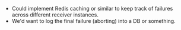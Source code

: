 * Could implement Redis caching or similar to keep track of failures across different receiver instances.
* We'd want to log the final failure (aborting) into a DB or something.